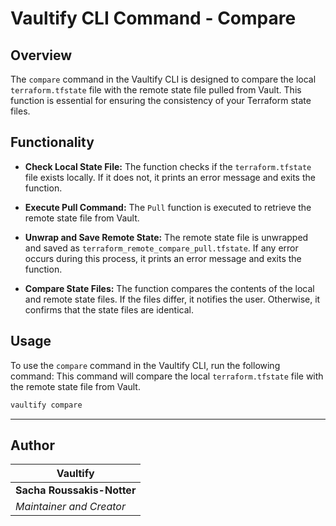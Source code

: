 <!-- // ########################################################################################
// # ██████╗ ██╗   ██╗██╗   ██╗███╗   ██╗     ██████╗ ██████╗  ██████╗ ██╗   ██╗██████╗   #
// # ██╔══██╗██║   ██║██║   ██║████╗  ██║    ██╔════╝ ██╔══██╗██╔═══██╗██║   ██║██╔══██╗  #
// # ██████╔╝██║   ██║██║   ██║██╔██╗ ██║    ██║  ███╗██████╔╝██║   ██║██║   ██║██████╔╝  #
// # ██╔══██╗██║   ██║██║   ██║██║╚██╗██║    ██║   ██║██╔══██╗██║   ██║██║   ██║██╔═══╝   #
// # ██████╔╝╚██████╔╝╚██████╔╝██║ ╚████║    ╚██████╔╝██║  ██║╚██████╔╝╚██████╔╝██║       #
// # ╚═════╝  ╚═════╝  ╚═════╝ ╚═╝  ╚═══╝     ╚═════╝ ╚═╝  ╚═╝ ╚═════╝  ╚═════╝ ╚═╝       #
// # Author: Sacha Roussakis-Notter														  #
// # Project: Vaultify																	  #
// # Description: Easily push, pull and encrypt tofu and terraform statefiles from Vault. #
// ######################################################################################## -->

# Vaultify CLI Command - Compare

## Overview
The `compare` command in the Vaultify CLI is designed to compare the local `terraform.tfstate` file with the remote state file pulled from Vault. This function is essential for ensuring the consistency of your Terraform state files.

## Functionality
- **Check Local State File:**
  The function checks if the `terraform.tfstate` file exists locally. If it does not, it prints an error message and exits the function.

- **Execute Pull Command:**
  The `Pull` function is executed to retrieve the remote state file from Vault.

- **Unwrap and Save Remote State:**
  The remote state file is unwrapped and saved as `terraform_remote_compare_pull.tfstate`. If any error occurs during this process, it prints an error message and exits the function.

- **Compare State Files:**
  The function compares the contents of the local and remote state files. If the files differ, it notifies the user. Otherwise, it confirms that the state files are identical.

## Usage
To use the `compare` command in the Vaultify CLI, run the following command:
This command will compare the local `terraform.tfstate` file with the remote state file from Vault.

```bash
vaultify compare
```

---

## Author

| Vaultify                  |
| ----------------------- |
| **Sacha Roussakis-Notter** |
| *Maintainer and Creator* |
